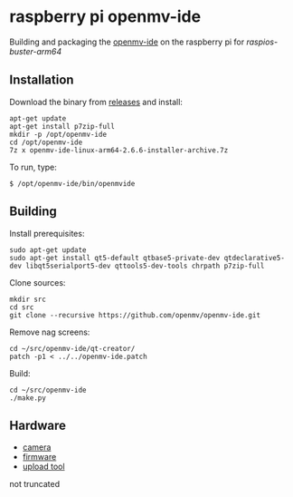 # raspberry pi openmv-ide

Building and packaging the [openmv-ide](https://github.com/openmv/openmv-ide) on the raspberry pi for *raspios-buster-arm64*

## Installation

Download the binary from [releases](https://github.com/koendv/openmv-ide-raspberrypi/releases) and install:

```
apt-get update
apt-get install p7zip-full
mkdir -p /opt/openmv-ide
cd /opt/openmv-ide
7z x openmv-ide-linux-arm64-2.6.6-installer-archive.7z
```

To run, type:
```
$ /opt/openmv-ide/bin/openmvide
```

## Building

Install prerequisites:
```
sudo apt-get update
sudo apt-get install qt5-default qtbase5-private-dev qtdeclarative5-dev libqt5serialport5-dev qttools5-dev-tools chrpath p7zip-full
```
Clone sources:
```
mkdir src
cd src
git clone --recursive https://github.com/openmv/openmv-ide.git
```
Remove nag screens:
```
cd ~/src/openmv-ide/qt-creator/
patch -p1 < ../../openmv-ide.patch
```
Build:
```
cd ~/src/openmv-ide
./make.py
```
## Hardware

- [camera](https://www.aliexpress.com/item/1005001475058305.html)
- [firmware](https://gitee.com/WeAct-TC/MiniSTM32H7xx/tree/master/SDK/openmv/Firmwares/)
- [upload tool](https://gitee.com/WeAct-TC/MiniSTM32H7xx/tree/master/Soft)

not truncated